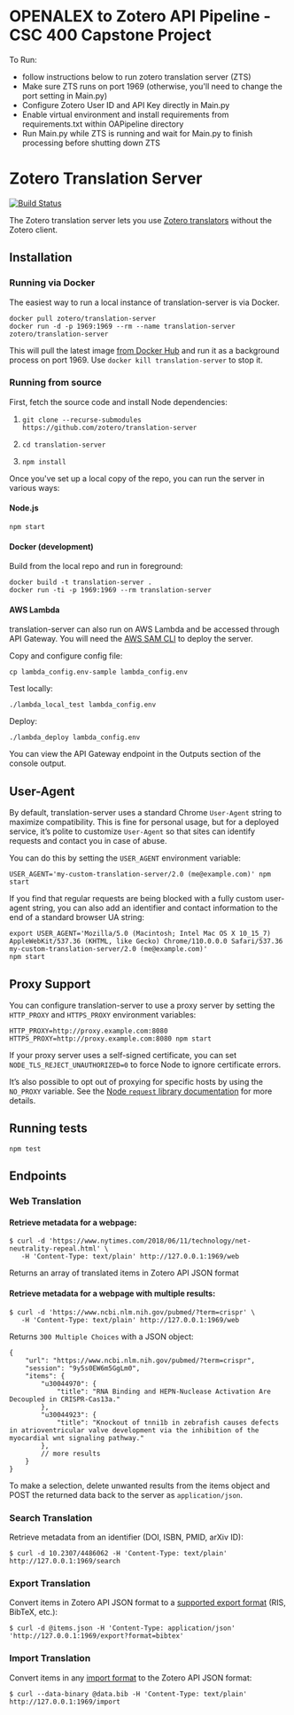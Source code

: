 # OPENALEX to Zotero API Pipeline - CSC 400 Capstone Project

To Run:
- follow instructions below to run zotero translation server (ZTS)
- Make sure ZTS runs on port 1969 (otherwise, you'll need to change the port setting in Main.py)
- Configure Zotero User ID and API Key directly in Main.py
- Enable virtual environment and install requirements from requirements.txt within OAPipeline directory
- Run Main.py while ZTS is running and wait for Main.py to finish processing before shutting down ZTS





# Zotero Translation Server

[![Build Status](https://img.shields.io/github/actions/workflow/status/zotero/translation-server/ci.yml?branch=master)](https://github.com/zotero/translation-server/actions)


The Zotero translation server lets you use [Zotero translators](https://www.zotero.org/support/translators) without the Zotero client.

## Installation

### Running via Docker

The easiest way to run a local instance of translation-server is via Docker.

```
docker pull zotero/translation-server
docker run -d -p 1969:1969 --rm --name translation-server zotero/translation-server
```

This will pull the latest image [from Docker Hub](https://registry.hub.docker.com/r/zotero/translation-server)
and run it as a background process on port 1969. Use `docker kill translation-server` to stop it.

### Running from source

First, fetch the source code and install Node dependencies:

1. `git clone --recurse-submodules https://github.com/zotero/translation-server`

1. `cd translation-server`

1. `npm install`

Once you've set up a local copy of the repo, you can run the server in various ways:

#### Node.js

`npm start`

#### Docker (development)

Build from the local repo and run in foreground:

```
docker build -t translation-server .
docker run -ti -p 1969:1969 --rm translation-server
```

#### AWS Lambda

translation-server can also run on AWS Lambda and be accessed through API Gateway. You will need the [AWS SAM CLI](https://docs.aws.amazon.com/lambda/latest/dg/sam-cli-requirements.html) to deploy the server.

Copy and configure config file:
```
cp lambda_config.env-sample lambda_config.env
```

Test locally:
```
./lambda_local_test lambda_config.env
```

Deploy:
```
./lambda_deploy lambda_config.env
```

You can view the API Gateway endpoint in the Outputs section of the console output.

## User-Agent

By default, translation-server uses a standard Chrome `User-Agent` string to maximize compatibility. This is fine for personal usage, but for a deployed service, it’s polite to customize `User-Agent` so that sites can identify requests and contact you in case of abuse.

You can do this by setting the `USER_AGENT` environment variable:

`USER_AGENT='my-custom-translation-server/2.0 (me@example.com)' npm start`

If you find that regular requests are being blocked with a fully custom user-agent string, you can also add an identifier and contact information to the end of a standard browser UA string:

```
export USER_AGENT='Mozilla/5.0 (Macintosh; Intel Mac OS X 10_15_7) AppleWebKit/537.36 (KHTML, like Gecko) Chrome/110.0.0.0 Safari/537.36 my-custom-translation-server/2.0 (me@example.com)'
npm start
```

## Proxy Support

You can configure translation-server to use a proxy server by setting the `HTTP_PROXY` and `HTTPS_PROXY` environment variables:

`HTTP_PROXY=http://proxy.example.com:8080 HTTPS_PROXY=http://proxy.example.com:8080 npm start`

If your proxy server uses a self-signed certificate, you can set `NODE_TLS_REJECT_UNAUTHORIZED=0` to force Node to ignore certificate errors.

It’s also possible to opt out of proxying for specific hosts by using the `NO_PROXY` variable. See the [Node `request` library documentation](https://github.com/request/request#controlling-proxy-behaviour-using-environment-variables) for more details.

## Running tests

`npm test`

## Endpoints

### Web Translation

#### Retrieve metadata for a webpage:

```
$ curl -d 'https://www.nytimes.com/2018/06/11/technology/net-neutrality-repeal.html' \
   -H 'Content-Type: text/plain' http://127.0.0.1:1969/web
```

Returns an array of translated items in Zotero API JSON format

#### Retrieve metadata for a webpage with multiple results:

```
$ curl -d 'https://www.ncbi.nlm.nih.gov/pubmed/?term=crispr' \
   -H 'Content-Type: text/plain' http://127.0.0.1:1969/web
```

Returns `300 Multiple Choices` with a JSON object:

```
{
	"url": "https://www.ncbi.nlm.nih.gov/pubmed/?term=crispr",
	"session": "9y5s0EW6m5GgLm0",
	"items": {
		"u30044970": {
			"title": "RNA Binding and HEPN-Nuclease Activation Are Decoupled in CRISPR-Cas13a."
		},
		"u30044923": {
			"title": "Knockout of tnni1b in zebrafish causes defects in atrioventricular valve development via the inhibition of the myocardial wnt signaling pathway."
		},
		// more results
	}
}
```

To make a selection, delete unwanted results from the items object and POST the returned data back to the server as `application/json`.


### Search Translation

Retrieve metadata from an identifier (DOI, ISBN, PMID, arXiv ID):

```
$ curl -d 10.2307/4486062 -H 'Content-Type: text/plain' http://127.0.0.1:1969/search
```

### Export Translation

Convert items in Zotero API JSON format to a [supported export format](https://github.com/zotero/translation-server/blob/master/src/formats.js) (RIS, BibTeX, etc.):

```
$ curl -d @items.json -H 'Content-Type: application/json' 'http://127.0.0.1:1969/export?format=bibtex'
```

### Import Translation

Convert items in any [import format](https://www.zotero.org/support/kb/importing_standardized_formats)
to the Zotero API JSON format:

```
$ curl --data-binary @data.bib -H 'Content-Type: text/plain' http://127.0.0.1:1969/import
